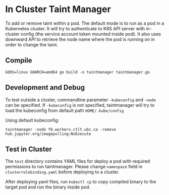 # In Cluster Taint Manager

To add or remove taint within a pod. The default mode is to run as a pod in a Kubernetes cluster. It will try to
authenticate to K8S API server with in-cluster config (the service account token mounted inside pod). It also uses
downward API to retrieve the node name where the pod is running on in order to change the taint.

## Compile

```
GOOS=linux GOARCH=amd64 go build -o taintmanager taintmanager.go
```

## Development and Debug

To test outside a cluster, commandline parameter `-kubeconfig` and `-node` can be specified. If `-kubeconfig` is not
specified, taintmanager will try to load the kubeconfig from default path `HOME/.kube/config`

Using default kubeconfig:

```
taintmanager -node f6.workers.ctlt.ubc.ca -remove hub.jupyter.org/imagepulling:NoExecute
```

## Test in Cluster

The `test` directory contains YAML files for deploy a pod with required permissions to run taintmanager.
Please change `namespace` field in `clusterrolebinding.yaml` before deploying to a cluster.

After deploying yaml files, run `kubectl cp` to copy compiled binary to the target pod and run the binary inside pod.
